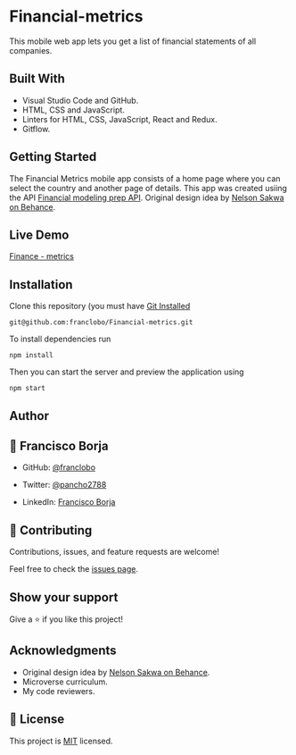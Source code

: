 # Financial-metrics
This mobile web app lets you get a list of financial statements of all companies.

## Built With

- Visual Studio Code and GitHub.
- HTML, CSS and JavaScript.
- Linters for HTML, CSS, JavaScript, React and Redux.
- Gitflow.

## Getting Started

The Financial Metrics mobile app consists of a home page where you can select the country and another page of details. This app was created usiing the API [Financial modeling prep API](https://financialmodelingprep.com/developer/docs/).
Original design idea by [Nelson Sakwa on Behance](https://www.behance.net/sakwadesignstudio).

## Live Demo

[Finance - metrics](https://react-redux-space-travelers-hub.netlify.app/)<br>

## Installation

Clone this repository (you must have [Git Installed](git@github.com:franclobo/Financial-metrics.git)

`git@github.com:franclobo/Financial-metrics.git`

To install dependencies run

`npm install`

Then you can start the server and preview the application using

`npm start`

## Author

## 👤 Francisco Borja

- GitHub: [@franclobo](https://github.com/franclobo)

- Twitter: [@pancho2788](https://twitter.com/Pancho2788)

- LinkedIn: [Francisco Borja](https://www.linkedin.com/in/francisco-borja-lobato/)

## 🤝 Contributing

Contributions, issues, and feature requests are welcome!

Feel free to check the [issues page](../../issues/).

## Show your support

Give a ⭐️ if you like this project!

## Acknowledgments

- Original design idea by [Nelson Sakwa on Behance](https://www.behance.net/sakwadesignstudio).
- Microverse curriculum.
- My code reviewers.

## 📝 License

This project is [MIT](./LICENSE) licensed.
